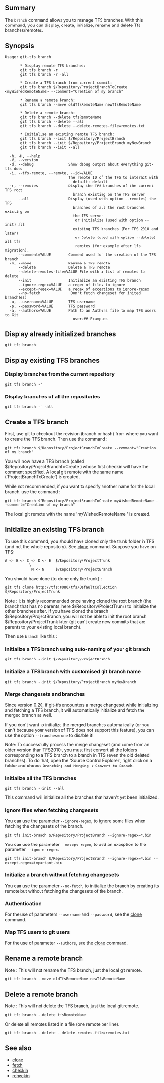 ## Summary

The `branch` command allows you to manage TFS branches. With this command, you can display, create, initialize, rename and delete Tfs branches/remotes.

## Synopsis
	Usage: git-tfs branch

		   * Display remote TFS branches:
		   git tfs branch -r
		   git tfs branch -r -all

		   * Create a TFS branch from current commit:
		   git tfs branch $/Repository/ProjectBranchToCreate <myWishedRemoteName> --comment="Creation of my branch"

		   * Rename a remote branch:
		   git tfs branch --move oldTfsRemoteName newTfsRemoteName

		   * Delete a remote branch:
		   git tfs branch --delete tfsRemoteName
		   git tfs branch --delete --all
		   git tfs branch --delete --delete-remotes-file=remotes.txt

		   * Initialise an existing remote TFS branch:
		   git tfs branch --init $/Repository/ProjectBranch
		   git tfs branch --init $/Repository/ProjectBranch myNewBranch
		   git tfs branch --init --all

	  -h, -H, --help
	  -V, --version
	  -d, --debug                Show debug output about everything git-tfs does
	  -i, --tfs-remote, --remote, --id=VALUE
								 The remote ID of the TFS to interact with
								   default: default
	  -r, --remotes              Display the TFS branches of the current TFS root
								   branch existing on the TFS server
		  --all                  Display (used with option --remotes) the TFS
								   branches of all the root branches existing on
								   the TFS server
									or Initialize (used with option --init) all
								   existing TFS branches (For TFS 2010 and later)
								    or Delete (used with option --delete) all tfs 
									remotes (for example after lfs migration).
		  --comment=VALUE        Comment used for the creation of the TFS branch
	  -m, --move                 Rename a TFS remote
		  --delete               Delete a TFS remote
		  --delete-remotes-file=VALUE File with a list of remotes to delete
		  --init                 Initialize an existing TFS branch
          --ignore-regex=VALUE   a regex of files to ignore
          --except-regex=VALUE   a regex of exceptions to ignore-regex
		  --no-fetch              Don't fetch changeset for inited branch(es)
	  -u, --username=VALUE       TFS username
	  -p, --password=VALUE       TFS password
	  -a, --authors=VALUE        Path to an Authors file to map TFS users to Git
								   users## Examples

## Display already initialized branches

    git tfs branch

## Display existing TFS branches

### Display branches from the current repository

    git tfs branch -r

### Display branches of all the repositories
    git tfs branch -r -all

## Create a TFS branch

First, use git to checkout the revision (branch or hash) from where you want to create the TFS branch. Then use the command :

    git tfs branch $/Repository/ProjectBranchToCreate --comment="Creation of my branch"

You will now have a TFS branch (called $/Repository/ProjectBranchToCreate ) whose first checkin will have the comment specified. A local git remote with the same name ('ProjectBranchToCreate') is created.

While not recommended, if you want to specify another name for the local branch, use the command :

    git tfs branch $/Repository/ProjectBranchToCreate myWishedRemoteName --comment="Creation of my branch"

 The local git remote with the name 'myWishedRemoteName ' is created.

## Initialize an existing TFS branch

To use this command, you should have cloned only the trunk folder in TFS (and not the whole repository). See [clone](clone.md) command.
Suppose you have on TFS:

    A <- B <- C <- D <- E  $/Repository/ProjectTrunk
               \                              
                M <- N     $/Repository/ProjectBranch

You should have done (to clone only the trunk) :

    git tfs clone http://tfs:8080/tfs/DefaultCollection $/Repository/ProjectTrunk

Note : It is highly recommended once having cloned the root branch (the branch that has no parents, here $/Repository/ProjectTrunk) to initialize the other branches after.
If you have cloned the branch $/Repository/ProjectBranch, you will not be able to init the root branch $/Repository/ProjectTrunk later (git can't create new commits that are parents to your existing local branch).

Then use `branch` like this :

### Initialize a TFS branch using auto-naming of your git branch

    git tfs branch --init $/Repository/ProjectBranch

### Initialize a TFS branch with customised git branch name

    git tfs branch --init $/Repository/ProjectBranch myNewBranch

### Merge changesets and branches

Since version 0.20, if git-tfs encounters a merge changeset while initializing and fetching a TFS branch, it will automatically initialize and fetch the merged branch as well.

If you don't want to initialize the merged branches automatically (or you can't because your version of TFS does not support this feature), you can use the option `--branches=none` to disable it!

Note: To successfully process the merge changeset (and come from an older version than TFS2010), you must first convert all the folders corresponding to a TFS branch to a branch in TFS (even the old deleted branches). To do that, open the 'Source Control Explorer', right click on a folder and choose `Branching and Merging` -> `Convert to Branch`.

### Initialize all the TFS branches

    git tfs branch --init --all

This command will initialize all the branches that haven't yet been initialized.

### Ignore files when fetching changesets

You can use the parameter `--ignore-regex`, to ignore some files when fetching the changesets of the branch.

    git tfs init-branch $/Repository/ProjectBranch --ignore-regex=*.bin

You can use the parameter `--except-regex`, to add an exception to the parameter `--ignore-regex`.

    git tfs init-branch $/Repository/ProjectBranch --ignore-regex=*.bin --except-regex=important.bin

### Initialize a branch without fetching changesets

You can use the parameter `--no-fetch`, to initialize the branch by creating its remote but without fetching the changesets of the branch.

### Authentication

For the use of parameters `--username` and `--password`, see the [clone](clone.md) command.

### Map TFS users to git users

For the use of parameter `--authors`, see the [clone](clone.md) command.

## Rename a remote branch

Note : This will not rename the TFS branch, just the local git remote.

    git tfs branch --move oldTfsRemoteName newTfsRemoteName


## Delete a remote branch

Note : This will not delete the TFS branch, just the local git remote.

    git tfs branch --delete tfsRemoteName

Or delete all remotes listed in a file (one remote per line).

	git tfs branch --delete --delete-remotes-file=remotes.txt

## See also

* [clone](clone.md)
* [fetch](fetch.md)
* [checkin](checkin.md)
* [rcheckin](rcheckin.md)

